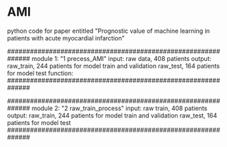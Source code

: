 # AMI
python code for paper entitled "Prognostic value of machine learning in patients with acute myocardial infarction"

##############################################################
module 1: "1 precess_AMI"
input: raw data, 408 patients 
output: raw_train, 244 patients for model train and validation
        raw_test, 164 patients for model test
function: 
##############################################################

##############################################################
module 2: "2 raw_train_process"
input: raw train, 408 patients 
output: raw_train, 244 patients for model train and validation
        raw_test, 164 patients for model test
##############################################################
